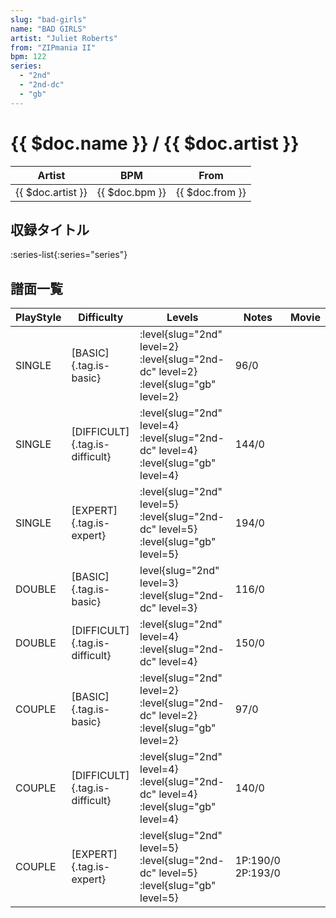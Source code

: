 ```yaml
---
slug: "bad-girls"
name: "BAD GIRLS"
artist: "Juliet Roberts"
from: "ZIPmania II"
bpm: 122
series:
  - "2nd"
  - "2nd-dc"
  - "gb"
---
```


# {{ $doc.name }} / {{ $doc.artist }}

|Artist|BPM|From|
|------|---|----|
|{{ $doc.artist }}|{{ $doc.bpm }}|{{ $doc.from }}|

## 収録タイトル

:series-list{:series="series"}

## 譜面一覧

|PlayStyle|Difficulty|Levels|Notes|Movie|
|---------|----------|------|-----|-----|
|SINGLE|[BASIC]{.tag.is-basic}|:level{slug="2nd" level=2} :level{slug="2nd-dc" level=2} :level{slug="gb" level=2}|96/0||
|SINGLE|[DIFFICULT]{.tag.is-difficult}|:level{slug="2nd" level=4} :level{slug="2nd-dc" level=4} :level{slug="gb" level=4}|144/0||
|SINGLE|[EXPERT]{.tag.is-expert}|:level{slug="2nd" level=5} :level{slug="2nd-dc" level=5} :level{slug="gb" level=5}|194/0||
|DOUBLE|[BASIC]{.tag.is-basic}|level{slug="2nd" level=3} :level{slug="2nd-dc" level=3}|116/0||
|DOUBLE|[DIFFICULT]{.tag.is-difficult}|:level{slug="2nd" level=4} :level{slug="2nd-dc" level=4}|150/0||
|COUPLE|[BASIC]{.tag.is-basic}|:level{slug="2nd" level=2} :level{slug="2nd-dc" level=2} :level{slug="gb" level=2}|97/0||
|COUPLE|[DIFFICULT]{.tag.is-difficult}|:level{slug="2nd" level=4} :level{slug="2nd-dc" level=4} :level{slug="gb" level=4}|140/0||
|COUPLE|[EXPERT]{.tag.is-expert}|:level{slug="2nd" level=5} :level{slug="2nd-dc" level=5} :level{slug="gb" level=5}|1P:190/0 2P:193/0||
